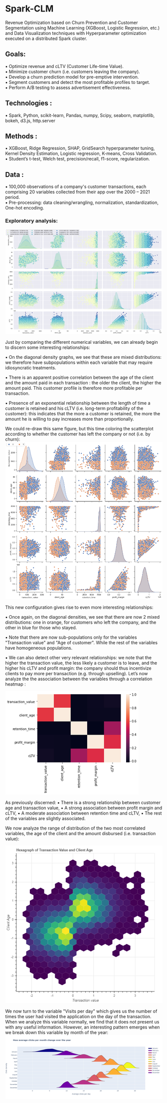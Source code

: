 # Spark-CLM
Revenue Optimization based on Churn Prevention and Customer Segmentation using Machine Learning (XGBoost, Logistic Regression, etc.) and Data Visualization techniques with Hyperparameter optimization executed on a distributed Spark cluster.

## Goals:
▪ Optimize revenue and cLTV (Customer Life-time Value).  
▪ Minimize customer churn (i.e. customers leaving the company).  
▪ Develop a churn prediction model for pre-emptive intervention.  
▪ Segment customers and detect the most profitable profiles to target.   
▪ Perform A/B testing to assess advertisement effectiveness.  

## Technologies :
▪ Spark, Python, scikit-learn, Pandas, numpy, Scipy, seaborn, matplotlib, bokeh, d3.js, http.server

## Methods :
▪ XGBoost, Ridge Regression, SHAP, GridSearch hyperparameter tuning, Kernel Density Estimation, Logistic regression, K-means, Cross Validation.  
▪ Student’s t-test, Welch test, precision/recall, f1-score, regularization.

## Data :
▪ 100,000 observations of a company's customer transactions, each comprising 20 variables collected from their app over the 2000 – 2021 period.   
▪ Pre-processing: data cleaning/wrangling, normalization, standardization, One-hot encoding.    



### Exploratory analysis:
![alt text](https://github.com/Qu4ternion/Spark-CLM/blob/main/img/plot1.png?raw=true)

Just by comparing the different numerical variables, we can already begin to discern some interesting relationships:

▪ On the diagonal density graphs, we see that these are mixed distributions: we therefore have subpopulations within each variable that may require idiosyncratic treatments. 

▪ There is an apparent positive correlation between the age of the client and the amount paid in each transaction : the older the client, the higher the amount paid. This customer profile is therefore more profitable per transaction. 

▪ Presence of an exponential relationship between the length of time a customer is retained and his cLTV (i.e. long-term profitability of the customer): this indicates that the more a customer is retained, the more the amount he is willing to pay increases more than proportionally.  

We could re-draw this same figure, but this time coloring the scatterplot according to whether the customer has left the company or not (i.e. by churn):
![alt text](https://github.com/Qu4ternion/Spark-CLM/blob/main/img/plot2.png?raw=true)

This new configuration gives rise to even more interesting relationships:

▪ Once again, on the diagonal densities, we see that there are now 2 mixed distributions: one in orange, for customers who left the company, and the other in blue for those who stayed.

▪ Note that there are now sub-populations only for the variables "Transaction value" and "Age of customer". While the rest of the variables have homogeneous populations.

▪ We can also detect other very relevant relationships: we note that the higher the transaction value, the less likely a customer is to leave, and the higher his cLTV and profit margin: the company should thus incentivize clients to pay more per transaction (e.g. through upselling).
Let’s now analyze the the association between the variables through a correlation heatmap :

![alt text](https://github.com/Qu4ternion/Spark-CLM/blob/main/img/heatmap.png?raw=true)

As previously discerned:
▪ There is a strong relationship between customer age and transaction value, 
▪ A strong association between profit margin and cLTV, 
▪ A moderate association between retention time and cLTV, 
▪ The rest of the variables are slightly associated.

We now analyze the range of distribution of the two most correlated variables, the age of the client and the amount disbursed (i.e. transaction value):

![alt text](https://github.com/Qu4ternion/Spark-CLM/blob/main/img/hexagraph.png?raw=true)

We now turn to the variable "Visits per day" which gives us the number of times the user had visited the application on the day of the transaction. When we analyze this variable normally, we find that it does not present us with any useful information. However, an interesting pattern emerges when we break down this variable by month of the year:
![alt text](https://github.com/Qu4ternion/Spark-CLM/blob/main/img/clicks_distribution.png?raw=true)
